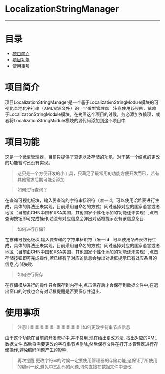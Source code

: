 # LocalizationStringManager
-------------
# 目录

- [项目简介](#项目简介)
- [项目功能](#项目功能)
- [使用事项](#使用事项)

# 项目简介
项目LocalizationStringManager是一个基于LocalizationStringModule模块的可视化本地化字符串（XML资源文件）的一个微型管理器，注意使用该项目，依赖于LocalizationStringModule模块。在拷贝这个项目的时候，务必添加依赖项，或者将LocalizationStringModule模块的源代码添加到这个项目中

# 项目功能
这是一个微型管理器，目前只提供了查询以及存储的功能。对于某一个结点的更改的功能暂时还没有实现。

> 这只是一个方便开发的小工具，只满足了最常用的功能方便开发而已，若有其他需求后期可能会添加

> 如何进行查询？

在查询可视化板块，输入要查询的字符串标识符（唯一id，可以使用哈希表进行生成，具体的算法还未实现，目前采用自命名的方式）同时选择对应的国家语言或者地区（目前由CHN中国和USA美国，其他国家个性化添加的功能还未实现）,点击查询按钮即可完成操作,若没有对应信息会弹出对话框提示没有该信息条目.

> 如何进行存储?

在存储可视化板块,输入要查询的字符串标识符（唯一id，可以使用哈希表进行生成，具体的算法还未实现，目前采用自命名的方式）同时选择对应的国家语言或者地区（目前由CHN中国和USA美国，其他国家个性化添加的功能还未实现）,点击存储按钮即可完成操作,若已经有了对应的信息会弹出对话框提示已有对应条目的信息,存储失败.

> 如何进行保存

在存储模块进行的操作只会保存到内存中,点击保存后才会保存到数据文件中,在退出窗口的时候也会有对话框提醒是否要保存并退出.


# 使用事项

> 注意!!!!!!!!!!!!!!!!!!!!!!!!!!!!!!!!!!!!!!!!!!!!!
> 如何更改字符串节点信息

由于这个功能在目前的开发流程中,并不常用.现在给出更改方法.
找出对应的XML数据文件,然后将需要更改的字符串节点删除,然后保存文件在打开本管理器进行存储操作,避免编码问题产生的影响.

> 再次提醒,更改字符串的时候一定要使用管理器的存储功能,这保证了所使用的编码一致,避免中文乱码的问题,切勿直接在数据文件中更改.
